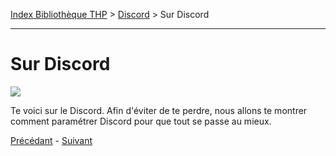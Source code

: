 [Index Bibliothèque THP](https://github.com/TheHackingProject/bibliotheque-THP) > [Discord](https://github.com/TheHackingProject/bibliotheque-THP/blob/master/sommaires/discord.md) > Sur Discord

___

# Sur Discord

![](https://i.imgur.com/cdTGzqJ.png)

Te voici sur le Discord. Afin d'éviter de te perdre, nous allons te montrer comment paramétrer Discord pour que tout se passe au mieux.


[Précédant](https://github.com/TheHackingProject/bibliotheque-THP/blob/master/tuto_discord/telecharger_installer.md) - [Suivant](https://github.com/TheHackingProject/bibliotheque-THP/blob/master/tuto_discord/role_presentation_en_cours_et_profil_non_complet.md)